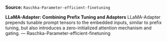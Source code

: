 **Source:** `Raschka-Parameter-efficient-finetuning`

**LLaMA-Adapter: Combining Prefix Tuning and Adapters**
LLaMA-Adapter prepends tunable prompt tensors to the embedded inputs, similar to prefix tuning, but also introduces a zero-initialized attention mechanism and gating. — Raschka-Parameter-efficient-finetuning
